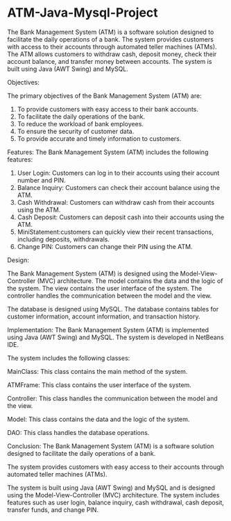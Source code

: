 # ATM-Java-Mysql-Project



The Bank Management System (ATM) is a software solution designed to facilitate the daily operations of a bank. The system provides customers with access to their accounts through automated teller machines (ATMs). The ATM allows customers to withdraw cash, deposit money, check their account balance, and transfer money between accounts. The system is built using Java (AWT Swing) and MySQL.

Objectives:

The primary objectives of the Bank Management System (ATM) are:

1. To provide customers with easy access to their bank accounts.
2. To facilitate the daily operations of the bank.
3. To reduce the workload of bank employees.
4. To ensure the security of customer data.
5. To provide accurate and timely information to customers.


Features:
The Bank Management System (ATM) includes the following features:

1. User Login: Customers can log in to their accounts using their account number and PIN.
2. Balance Inquiry: Customers can check their account balance using the ATM.
3. Cash Withdrawal: Customers can withdraw cash from their accounts using the ATM.
4. Cash Deposit: Customers can deposit cash into their accounts using the ATM.
5. MiniStatement:customers can quickly view their recent transactions, including deposits, withdrawals.
6. Change PIN: Customers can change their PIN using the ATM.


Design:

The Bank Management System (ATM) is designed using the Model-View-Controller (MVC) architecture. The model contains the data and the logic of the system. The view contains the user interface of the system. The controller handles the communication between the model and the view.

The database is designed using MySQL. The database contains tables for customer information, account information, and transaction history.

Implementation:
The Bank Management System (ATM) is implemented using Java (AWT Swing) and MySQL. The system is developed in NetBeans IDE.

The system includes the following classes:

MainClass: This class contains the main method of the system.

ATMFrame: This class contains the user interface of the system.

Controller: This class handles the communication between the model and the view.

Model: This class contains the data and the logic of the system.

DAO: This class handles the database operations.


Conclusion:
The Bank Management System (ATM) is a software solution designed to facilitate the daily operations of a bank. 

The system provides customers with easy access to their accounts through automated teller machines (ATMs). 

The system is built using Java (AWT Swing) and MySQL and is designed using the Model-View-Controller (MVC) architecture. 
The system includes features such as user login, balance inquiry, cash withdrawal, cash deposit, transfer funds, and change PIN. 

